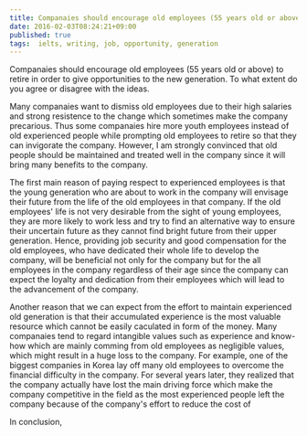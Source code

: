 ```yaml
---
title: Companaies should encourage old employees (55 years old or above) to retire in order to give opportunities to the new generation
date: 2016-02-03T08:24:21+09:00
published: true
tags:  ielts, writing, job, opportunity, generation
---
```



 Companaies should encourage old employees (55 years old or above) to retire in order to give opportunities to the new generation. To what extent do you agree or disagree with the ideas.


Many companaies want to dismiss old employees due to their high salaries and strong resistence to the change which sometimes make the company precarious. Thus some companaies hire more youth employees instead of old experienced people while prompting old employees to retire so that they can invigorate the company. However, I am strongly convinced that old people should be maintained and treated well in the company since it will bring many benefits to the company.


The first main reason of paying respect to experienced employees is that the young generation who are about to work in the company will envisage their future from the life of the old employees in that company. If the old employees' life is not very desirable from the sight of young employees, they are more likely to work less and try to find an alternative way to ensure their uncertain future as they cannot find bright future from their upper generation. Hence, providing job security and good compensation for the old employees, who have dedicated their whole life to  develop the company, will be beneficial not only for the company but for the all employees in the company regardless of their age since the company can expect the loyalty and dedication from their employees which will lead to the advancement of the company.


Another reason that we can expect from the effort to maintain experienced old generation is that their accumulated experience is the most valuable resource which cannot be easily caculated in form of the money. Many companaies tend to regard intangible values such as experience and know-how which are mainly comming from old employees as negligible values, which might result in a huge loss to the company. For example, one of the biggest companies in Korea lay off many old employees to overcome the financial difficulty in the company. For several years later, they realized that the company actually have lost the main driving force which make the company competitive in the field as the most experienced people left the company because of the company's effort to reduce the cost of


In conclusion,
